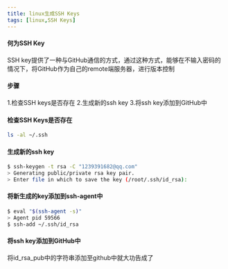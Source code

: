 ```yaml
---
title: linux生成SSH Keys  
tags: [linux,SSH Keys]
---
```

#### 何为SSH Key
SSH key提供了一种与GitHub通信的方式，通过这种方式，能够在不输入密码的情况下，将GitHub作为自己的remote端服务器，进行版本控制

#### 步骤
1.检查SSH keys是否存在
2.生成新的ssh key
3.将ssh key添加到GitHub中

#### 检查SSH Keys是否存在
``` bash
ls -al ~/.ssh
```

#### 生成新的ssh key
``` bash
$ ssh-keygen -t rsa -C "1239391682@qq.com"
> Generating public/private rsa key pair.
> Enter file in which to save the key (/root/.ssh/id_rsa): 
```

#### 将新生成的key添加到ssh-agent中
``` bash
$ eval "$(ssh-agent -s)"
> Agent pid 59566
$ ssh-add ~/.ssh/id_rsa
```

#### 将ssh key添加到GitHub中
将id_rsa_pub中的字符串添加至github中就大功告成了